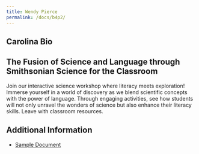 ```yaml
---
title: Wendy Pierce
permalink: /docs/b4p2/
---
```


## Carolina Bio

## The Fusion of Science and Language through Smithsonian Science for the Classroom
Join our interactive science workshop where literacy meets exploration! Immerse yourself in a world of discovery as we blend scientific concepts with the power of language. Through engaging activities, see how students will not only unravel the wonders of science but also enhance their literacy skills. Leave with classroom resources.

## Additional Information
 - [Sample Document](../wednesday/breakout7/documents/b1p1d1.pdf)